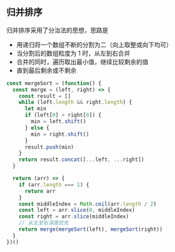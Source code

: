 ## 归并排序

归并排序采用了分治法的思想，思路是

- 用递归将一个数组不断的分割为二（向上取整或向下均可）
- 当分割后的数组粒度为 1 时，从左到右合并
- 合并的同时，遍历取出最小值，继续比较剩余的值
- 直到最后剩余或不剩余

```js
const mergeSort = (function() {
  const merge = (left, right) => {
    const result = []
    while (left.length && right.length) {
      let min
      if (left[0] < right[0]) {
        min = left.shift()
      } else {
        min = right.shift()
      }
      result.push(min)
    }
    return result.concat([...left, ...right])
  }

  return (arr) => {
    if (arr.length === 1) {
      return arr
    }
    const middleIndex = Math.ceil(arr.length / 2)
    const left = arr.slice(0, middleIndex)
    const right = arr.slice(middleIndex)
    // 从左至右深度优先
    return merge(mergeSort(left), mergeSort(right))
  }
})()
```
